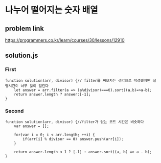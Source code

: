 # 나누어 떨어지는 숫자 배열
## problem link
https://programmers.co.kr/learn/courses/30/lessons/12910
## solution.js
### First
```
function solution(arr, divisor) {// filter를 써보자는 생각으로 작성했지만 실행시간이 너무 많이 걸린다
    let answer = arr.filter(a => (a%divisor)===0).sort((a,b)=>a-b);
    return answer.length ? answer:[-1];
}
```
### Second
```
function solution(arr, divisor) {//filter가 없는 코드 시간은 비슷하다
    var answer = [];

    for(var i = 0; i < arr.length; ++i) {
        if(arr[i] % divisor == 0) answer.push(arr[i]);
    }

    return answer.length < 1 ? [-1] : answer.sort((a, b) => a - b);
}
```
